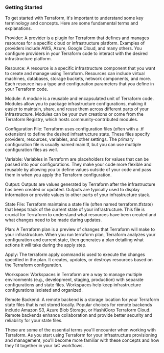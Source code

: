 ### Getting Started
To get started with Terraform, it's important to understand some key terminology and concepts. Here are some fundamental terms and explanations.

Provider: A provider is a plugin for Terraform that defines and manages resources for a specific cloud or infrastructure platform. Examples of providers include AWS, Azure, Google Cloud, and many others. You configure providers in your Terraform code to interact with the desired infrastructure platform.

Resource: A resource is a specific infrastructure component that you want to create and manage using Terraform. Resources can include virtual machines, databases, storage buckets, network components, and more. Each resource has a type and configuration parameters that you define in your Terraform code.

Module: A module is a reusable and encapsulated unit of Terraform code. Modules allow you to package infrastructure configurations, making it easier to maintain, share, and reuse them across different parts of your infrastructure. Modules can be your own creations or come from the Terraform Registry, which hosts community-contributed modules.

Configuration File: Terraform uses configuration files (often with a .tf extension) to define the desired infrastructure state. These files specify providers, resources, variables, and other settings. The primary configuration file is usually named main.tf, but you can use multiple configuration files as well.

Variable: Variables in Terraform are placeholders for values that can be passed into your configurations. They make your code more flexible and reusable by allowing you to define values outside of your code and pass them in when you apply the Terraform configuration.

Output: Outputs are values generated by Terraform after the infrastructure has been created or updated. Outputs are typically used to display information or provide values to other parts of your infrastructure stack.

State File: Terraform maintains a state file (often named terraform.tfstate) that keeps track of the current state of your infrastructure. This file is crucial for Terraform to understand what resources have been created and what changes need to be made during updates.

Plan: A Terraform plan is a preview of changes that Terraform will make to your infrastructure. When you run terraform plan, Terraform analyzes your configuration and current state, then generates a plan detailing what actions it will take during the apply step.

Apply: The terraform apply command is used to execute the changes specified in the plan. It creates, updates, or destroys resources based on the Terraform configuration.

Workspace: Workspaces in Terraform are a way to manage multiple environments (e.g., development, staging, production) with separate configurations and state files. Workspaces help keep infrastructure configurations isolated and organized.

Remote Backend: A remote backend is a storage location for your Terraform state files that is not stored locally. Popular choices for remote backends include Amazon S3, Azure Blob Storage, or HashiCorp Terraform Cloud. Remote backends enhance collaboration and provide better security and reliability for your state files.

These are some of the essential terms you'll encounter when working with Terraform. As you start using Terraform for your infrastructure provisioning and management, you'll become more familiar with these concepts and how they fit together in your IaC workflows.
